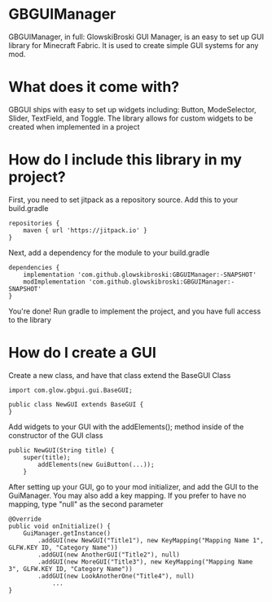 # GBGUIManager

GBGUIManager, in full: GlowskiBroski GUI Manager, is an easy to set up GUI library for Minecraft Fabric.
It is used to create simple GUI systems for any mod.


# What does it come with?

GBGUI ships with easy to set up widgets including:
Button, ModeSelector, Slider, TextField, and Toggle.
The library allows for custom widgets to be created when implemented in a project

# How do I include this library in my project?

First, you need to set jitpack as a repository source. Add this to your build.gradle

    repositories {
        maven { url 'https://jitpack.io' }
    }

Next, add a dependency for the module to your build.gradle

    dependencies {
		implementation 'com.github.glowskibroski:GBGUIManager:-SNAPSHOT'
		modImplementation 'com.github.glowskibroski:GBGUIManager:-SNAPSHOT'
	}

You're done! Run gradle to implement the project, and you have full access to the library

# How do I create a GUI

Create a new class, and have that class extend the BaseGUI Class

	import com.glow.gbgui.gui.BaseGUI;

	public class NewGUI extends BaseGUI {
 	}

Add widgets to your GUI with the addElements(); method inside of the constructor of the GUI class

 	public NewGUI(String title) {
  		super(title);
    		addElements(new GuiButton(...));
     	}

After setting up your GUI, go to your mod initializer, and add the GUI to the GuiManager. You may also add a key mapping. If you prefer to have no mapping, type "null" as the second parameter

	@Override
 	public void onInitialize() {
		GuiManager.getInstance()
  			.addGUI(new NewGUI("Title1"), new KeyMapping("Mapping Name 1", GLFW.KEY ID, "Category Name"))
  			.addGUI(new AnotherGUI("Title2"), null)
  			.addGUI(new MoreGUI("Title3"), new KeyMapping("Mapping Name 3", GLFW.KEY ID, "Category Name"))
  			.addGUI(new LookAnotherOne("Title4"), null)
     			...
  	}
	

